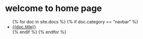 
<h1>welcome to home page</h1>
<nav>
  <ul>
    {% for doc in site.docs %}
  {% if doc.category == "navbar" %}
  <li>
    <a href="{{doc.url}}">{{doc.title}}</a>
  </li>
  {% endif %}
  {% endfor %}
  </ul>
</nav>
